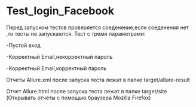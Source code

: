 # Test_login_Facebook
Перед запуском тестов проверяется соеденение,если соеденения нет ,то тесты не запускаются.
Тест с тремя параметрами:

-Пустой вход

-Корректный Email,некорректный пароль

-Корректный Email,корректный пароль

Отчеты Allure.xml после запуска теста лежат в папке target/allure-result

Отчет Allure.html после запуска теста лежат в папке target/site (Открывать отчеты с помощью браузера Mozilla Firefox)

